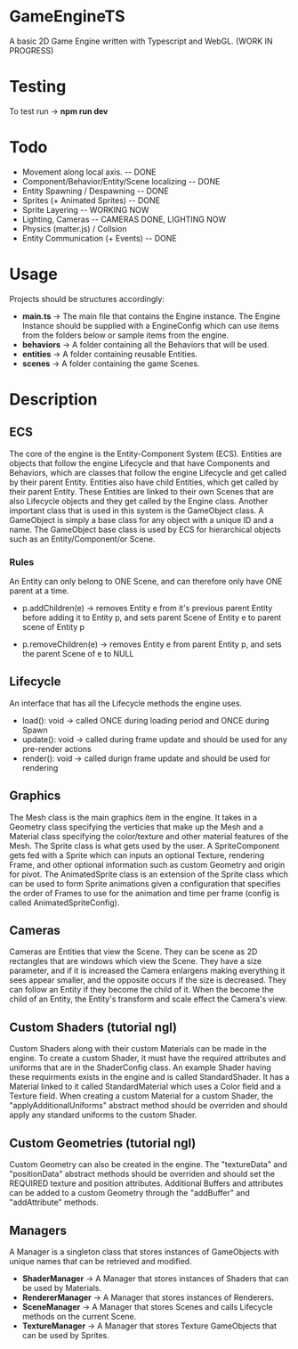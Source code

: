 # GameEngineTS
A basic 2D Game Engine written with Typescript and WebGL. (WORK IN PROGRESS)


# Testing
To test run -> **npm run dev**


# Todo
- Movement along local axis. -- DONE
- Component/Behavior/Entity/Scene localizing -- DONE
- Entity Spawning / Despawning -- DONE
- Sprites (+ Animated Sprites) -- DONE
- Sprite Layering -- WORKING NOW
- Lighting, Cameras -- CAMERAS DONE, LIGHTING NOW
- Physics (matter.js) / Collsion
- Entity Communication (+ Events) -- DONE


# Usage
Projects should be structures accordingly: 
- **main.ts** -> The main file that contains the Engine instance. The Engine Instance should be supplied with a EngineConfig which can use items from the folders below or sample items from the engine.
- **behaviors** -> A folder containing all the Behaviors that will be used.
- **entities** -> A folder containing reusable Entities.
- **scenes** -> A folder containing the game Scenes.


# Description
## ECS
The core of the engine is the Entity-Component System (ECS). Entities are objects that follow the engine Lifecycle and that have Components and Behaviors, which are classes that follow the engine Lifecycle and get called by their parent Entity. Entities also have child Entities, which get called by their parent Entity. These Entities are linked to their own Scenes that are also Lifecycle objects and they get called by the Engine class. Another important class that is used in this system is the GameObject class. A GameObject is simply a base class for any object with a unique ID and a name. The GameObject base class is used by ECS for hierarchical objects such as an Entity/Component/or Scene.

### Rules
An Entity can only belong to ONE Scene, and can therefore only have ONE parent at a time.

- p.addChildren(e) -> removes Entity e from it's previous parent Entity before adding it to Entity p, and sets parent Scene of Entity e to parent scene of Entity p

- p.removeChildren(e) -> removes Entity e from parent Entity p, and sets the parent Scene of e to NULL

## Lifecycle
An interface that has all the Lifecycle methods the engine uses.
- load(): void -> called ONCE during loading period and ONCE during Spawn
- update(): void -> called during frame update and should be used for any pre-render actions
- render(): void ->  called durign frame update and should be used for rendering

## Graphics
The Mesh class is the main graphics item in the engine. It takes in a Geometry class specifying the verticies that make up the Mesh and a Material class specifying the color/texture and other material features of the Mesh. The Sprite class is what gets used by the user. A SpriteComponent gets fed with a Sprite which can inputs an optional Texture, rendering Frame, and other optional information such as custom Geometry and origin for pivot. The AnimatedSprite class is an extension of the Sprite class which can be used to form Sprite animations given a configuration that specifies the order of Frames to use for the animation and time per frame (config is called AnimatedSpriteConfig).

## Cameras
Cameras are Entities that view the Scene. They can be scene as 2D rectangles that are windows which view the Scene. They have a size parameter, and if it is increased the Camera enlargens making everything it sees appear smaller, and the opposite occurs if the size is decreased. They can follow an Entity if they become the child of it. When the become the child of an Entity, the Entity's transform and scale effect the Camera's view. 

## Custom Shaders (tutorial ngl)
Custom Shaders along with their custom Materials can be made in the engine. To create a custom Shader, it must have the required attributes and uniforms that are in the ShaderConfig class. An example Shader having these requirments exists in the engine and is called StandardShader. It has a Material linked to it called StandardMaterial which uses a Color field and a Texture field. When creating a custom Material for a custom Shader, the "applyAdditionalUniforms" abstract method should be overriden and should apply any standard uniforms to the custom Shader.

## Custom Geometries (tutorial ngl)
Custom Geometry can also be created in the engine. The "textureData" and "positionData" abstract methods should be overriden and should set the REQUIRED texture and position attributes. Additional Buffers and attributes can be added to a custom Geometry through the "addBuffer" and "addAttribute" methods.

## Managers
A Manager is a singleton class that stores instances of GameObjects with unique names that can be retrieved and modified.
- **ShaderManager** -> A Manager that stores instances of Shaders that can be used by Materials.
- **RendererManager** -> A Manager that stores instances of Renderers.
- **SceneManager** -> A Manager that stores Scenes and calls Lifecycle methods on the current Scene.
- **TextureManager** -> A Manager that stores Texture GameObjects that can be used by Sprites.

